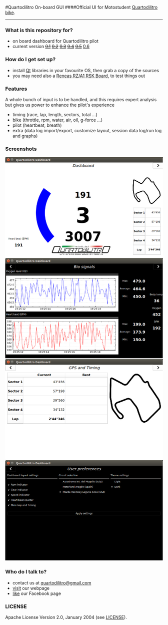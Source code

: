 #Quartodilitro On-board GUI
####Official UI for Motostudent [Quartodilitro bike](http://www.quartodilitro.it/).
___

### What is this repository for? ###
* on board dashboard for Quartodilitro pilot
* current version
	[~~0.1~~](desktop/0.1)
	[~~0.2~~](desktop/0.2)
	[~~0.3~~](desktop/0.3)
	[~~0.4~~](desktop/0.4)
	[~~0.5~~](desktop/0.5)
    [0.6](desktop/0.6)

### How do I get set up? ###
* install [Qt](http://www.qt.io/) libraries in your favourite OS, then grab a copy of the sources
* you may need also a [Reneas RZ/A1 RSK Board](https://github.com/renesas-rz/rskrza1_bsp), to test things out

### Features ###
A whole bunch of input is to be handled, and this requires expert analysis but gives us power to enhance the pilot's experience
 
 - timing (race, lap, length, sectors, total ...)
 - bike (throttle, rpm, water, air, oil, g-force ...)
 - pilot (heartbeat, breath)
 - extra (data log import/export, customize layout, session data log/run log and graphs)

### Screenshots ###
![Complete dashboard](/screenshot/0.png?raw=true)
![Dark-theme in bio signals window](/screenshot/1.png?raw=true)
![GPS and timing](/screenshot/2.png?raw=true)
![User preferences](/screenshot/3.png?raw=true)

### Who do I talk to? ###
* contact us at [quartodilitro@gmail.com](mailto:quartodilitro@gmail.com)
* [visit](http://www.quartodilitro.it/#) our webpage
* [like](https://www.facebook.com/quartodilitroUNIPD/?fref=ts) our Facebook page

### LICENSE ###
Apache License Version 2.0, January 2004 (see [LICENSE](LICENSE)).
